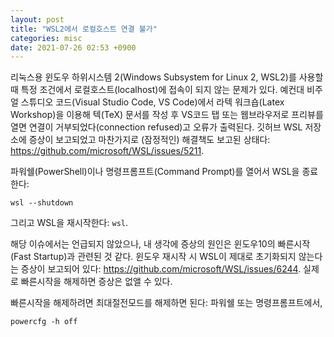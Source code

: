 ```yaml
---
layout: post
title: "WSL2에서 로컬호스트 연결 불가"
categories: misc
date: 2021-07-26 02:53 +0900
---
```


리눅스용 윈도우 하위시스템 2(Windows Subsystem for Linux 2, WSL2)를 사용할 때 특정 조건에서 로컬호스트(localhost)에 접속이 되지 않는 문제가 있다. 예컨대 비주얼 스튜디오 코드(Visual Studio Code, VS Code)에서 라텍 워크숍(Latex Workshop)을 이용해 텍(TeX) 문서를 작성 후 VS코드 탭 또는 웹브라우저로 프리뷰를 열면 연결이 거부되었다(connection refused)고 오류가 출력된다. 깃허브 WSL 저장소에 증상이 보고되었고 마찬가지로 (잠정적인) 해결책도 보고된 상태다: <a href="https://github.com/microsoft/WSL/issues/5211" style="font-family: 'Cousine'; font-size: 15px;">https://github.com/microsoft/WSL/issues/5211</a>.

파워쉘(PowerShell)이나 명령프롬프트(Command Prompt)를 열어서 WSL을 종료한다:
<pre><code class="cmd">wsl --shutdown</code></pre>

그리고 WSL을 재시작한다: <code class="cmd">wsl</code>.

해당 이슈에서는 언급되지 않았으나, 내 생각에 증상의 원인은 윈도우10의 빠른시작(Fast Startup)과 관련된 것 같다. 윈도우 재시작 시 WSL이 제대로 초기화되지 않는다는 증상이 보고되어 있다: <a href="https://github.com/microsoft/WSL/issues/6244" style="font-family: 'Cousine'; font-size: 15px;">https://github.com/microsoft/WSL/issues/6244</a>. 실제로 빠른시작을 해제하면 증상은 없앨 수 있다.

빠른시작을 해제하려면 최대절전모드를 해제하면 된다: 파워쉘 또는 명령프롬프트에서,

<pre><code class="cmd">powercfg -h off</code></pre>

<script>
$(function() {
  $('code').each(function(i, block) {
    hljs.highlightBlock(block);
  });
});
</script>
